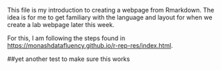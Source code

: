 This file is my introduction to creating a webpage from Rmarkdown. The idea is for me to get familiary with the language and layout for when we create a lab webpage later this week. 

For this, I am following the steps found in https://monashdatafluency.github.io/r-rep-res/index.html. 

##yet another test to make sure this works